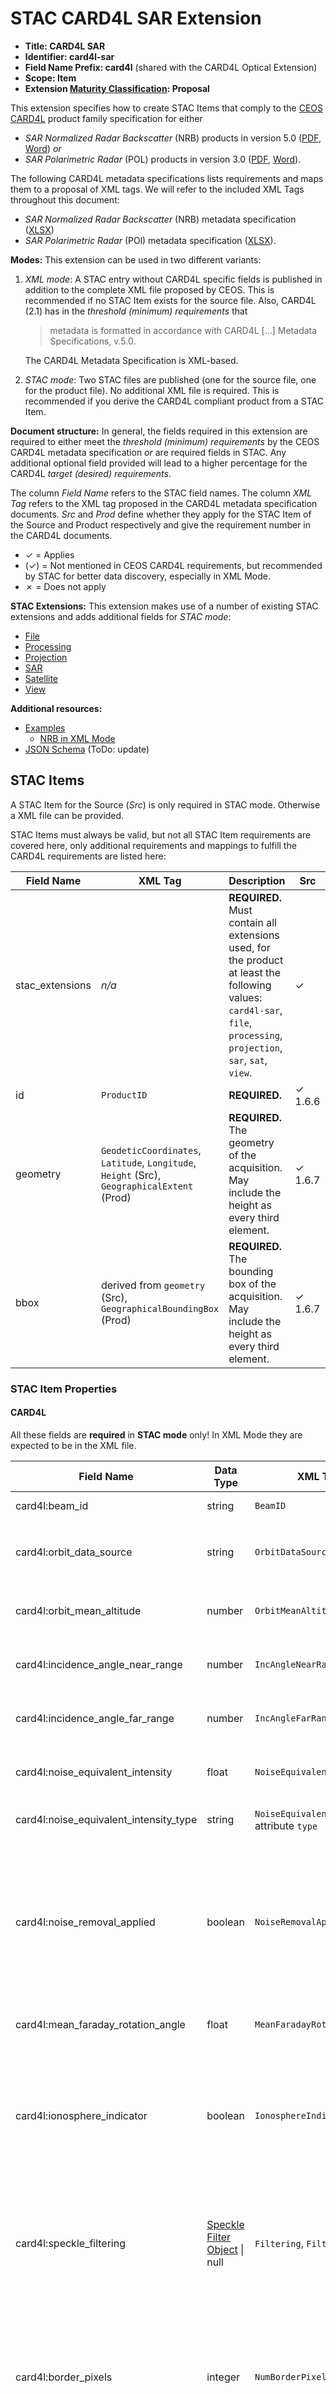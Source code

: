 # STAC CARD4L SAR Extension

- **Title: CARD4L SAR**
- **Identifier: card4l-sar**
- **Field Name Prefix: card4l** (shared with the CARD4L Optical Extension)
- **Scope: Item**
- **Extension [Maturity Classification](../README.md#extension-maturity): Proposal**

This extension specifies how to create STAC Items that comply to the [CEOS CARD4L](http://ceos.org/ard/) product family specification for either
- *SAR Normalized Radar Backscatter* (NRB) products in version 5.0
  ([PDF](http://ceos.org/ard/files/PFS/NRB/v5.0/CARD4L-PFS_Normalised_Radar_Backscatter-v5.0.pdf),
  [Word](http://ceos.org/ard/files/PFS/NRB/v5.0/CARD4L-PFS_Normalised_Radar_Backscatter-v5.0.docx))
  *or*
- *SAR Polarimetric Radar* (POL) products in version 3.0
  ([PDF](http://ceos.org/ard/files/PFS/POL/v3.0/CARD4L-PFS_Polarimetric_Radar-v3.0.pdf),
  [Word](http://ceos.org/ard/files/PFS/POL/v3.0/CARD4L-PFS_Polarimetric_Radar-v3.0.docx)).

The following CARD4L metadata specifications lists requirements and maps them to a proposal of XML tags.
We will refer to the included XML Tags throughout this document:

- *SAR Normalized Radar Backscatter* (NRB) metadata specification
  ([XLSX](http://ceos.org/ard/files/PFS/NRB/v5.0/CARD4L_METADATA-spec_NRB-v5.0.xlsx))
- *SAR Polarimetric Radar* (POl) metadata specification
  ([XLSX](http://ceos.org/ard/files/PFS/POL/v3.0/CARD4L_METADATA-spec_POL-v3.0.xlsx)).

**Modes:** This extension can be used in two different variants:

1. *XML mode*: A STAC entry without CARD4L specific fields is published in addition to the complete XML file proposed by CEOS. This is recommended if no STAC Item exists for the source file. Also, CARD4L (2.1) has in the *threshold (minimum) requirements* that 

   > metadata is formatted in accordance with CARD4L \[...\] Metadata Specifications, v.5.0.
   
    The CARD4L Metadata Specification is XML-based.

2. *STAC mode*: Two STAC files are published (one for the source file, one for the product file). No additional XML file is required. This is recommended if you derive the CARD4L compliant product from a STAC Item.

**Document structure:** In general, the fields required in this extension are required to either meet the *threshold (minimum) requirements* by the CEOS CARD4L metadata specification *or* are required fields in STAC. Any additional optional field provided will lead to a higher percentage for the CARD4L *target (desired) requirements*.

The column *Field Name* refers to the STAC field names.
The column *XML Tag* refers to the XML tag proposed in the CARD4L metadata specification documents. *Src* and *Prod* define whether they apply for the STAC Item of the Source and Product respectively and give the requirement number in the CARD4L documents.

- ✓ = Applies
- (✓) = Not mentioned in CEOS CARD4L requirements, but recommended by STAC for better data discovery, especially in XML Mode.
- ✗ = Does not apply

**STAC Extensions:** This extension makes use of a number of existing STAC extensions and adds additional fields for *STAC mode*:

- [File](../file/README.md)
- [Processing](../processing/README.md)
- [Projection](../projection/README.md)
- [SAR](../sar/README.md)
- [Satellite](../sat/README.md)
- [View](../view/README.md)

**Additional resources:**

- [Examples](examples/)
  - [NRB in XML Mode](examples/nrb/xml-mode/)
- [JSON Schema](json-schema/schema.json) (ToDo: update)

## STAC Items

A STAC Item for the Source (*Src*) is only required in STAC mode. Otherwise a XML file can be provided.

STAC Items must always be valid, but not all STAC Item requirements are covered here, only additional requirements and mappings to fulfill the CARD4L requirements are listed here:

| Field Name      | XML Tag                                                      | Description                                                  | Src     | Prod    |
| --------------- | ------------------------------------------------------------ | ------------------------------------------------------------ | ------- | ------- |
| stac_extensions | *n/a*                                                        | **REQUIRED.** Must contain all extensions used, for the product at least the following values: `card4l-sar`, `file`, `processing`, `projection`, `sar`, `sat`, `view`. | ✓       | ✓       |
| id              | `ProductID`                                                  | **REQUIRED.**                                                | ✓ 1.6.6 | ✗       |
| geometry        | `GeodeticCoordinates`, `Latitude`, `Longitude`, `Height` (Src), `GeographicalExtent` (Prod) | **REQUIRED.** The geometry of the acquisition. May include the height as every third element. | ✓ 1.6.7 | ✓ 1.7.5 |
| bbox            | derived from `geometry` (Src), `GeographicalBoundingBox` (Prod) | **REQUIRED.** The bounding box of the acquisition. May include the height as every third element. | ✓ 1.6.7 | ✓ 1.7.4 |

### STAC Item Properties

#### CARD4L

All these fields are **required** in **STAC mode** only! In XML Mode they are expected to be in the XML file.

| Field Name                             | Data Type                                               | XML Tag                                      | Description                                                  | Src      | Prod    |
| -------------------------------------- | ------------------------------------------------------- | -------------------------------------------- | ------------------------------------------------------------ | -------- | ------- |
| card4l:beam_id                         | string                                                  | `BeamID`                                     | **REQUIRED.**                                                | ✓ 1.6.4  | ✗       |
| card4l:orbit_data_source               | string                                                  | `OrbitDataSource`                            | **REQUIRED.** One of `predicted`, `definitive`, `downlinked` | ✓ 1.6.5  | ✗       |
| card4l:orbit_mean_altitude             | number                                                  | `OrbitMeanAltitude`                          | Platform (mean) altitude in meters.                          | ✓ 1.6.5  | ✗       |
| card4l:incidence_angle_near_range      | number                                                  | `IncAngleNearRange`                          | **REQUIRED.** Convert to degree, if required.                | ✓ 1.6.7  | ✗       |
| card4l:incidence_angle_far_range       | number                                                  | `IncAngleFarRange`                           | **REQUIRED.** Convert to degree, if required.                | ✓ 1.6.7  | ✗       |
| card4l:noise_equivalent_intensity      | float                                                   | `NoiseEquivalentIntensity`                   | **REQUIRED.** Convert to decibel, if required.               | ✓ 1.6.9  | ✗       |
| card4l:noise_equivalent_intensity_type | string                                                  | `NoiseEquivalentIntensity`, attribute `type` | **REQUIRED.** One of `Beta0` or `Sigma0`                     | ✓ 1.6.9  | ✗       |
| card4l:noise_removal_applied           | boolean                                                 | `NoiseRemovalApplied`                        | **REQUIRED.** Specifies whether noise removal has been applied (`true`) or not (`false`). If set to `true`, a [link with relation type](#stac-item-links) `noise-removal` is **required**, too. | ✗        | ✓ 3.3   |
| card4l:mean_faraday_rotation_angle     | float                                                   | `MeanFaradayRotationAngle`                   | Convert to degree, if required.                              | ✓ 1.6.11 | ✗       |
| card4l:ionosphere_indicator            | boolean                                                 | `IonosphereIndicator`                        | Flag indicating whether the backscatter imagery is “significantly impacted” by the ionosphere (`false` - no, `true` – yes). | ✓ 1.6.12 | ✗       |
| card4l:speckle_filtering               | [Speckle Filter Object](#speckle-filter-object) \| null | `Filtering`, `FilterApplied`                 | **REQUIRED.** Set to `null` if `FilterApplied` would be set to `false`. Otherwise make it an Speckle Filter Object. | ✗        | ✓ 1.7.4 |
| card4l:border_pixels                   | integer                                                 | `NumBorderPixels`                            | Number of border pixels (**required** if applicable). To be specified either globally for all assets with role `data` or individually [per asset](#stac-item-assets). | ✗        | ✓ 1.7.7 |
| card4l:pixel_coordinate_convention     | string                                                  | `PixelCoordinateConvention`                  | **REQUIRED.** One of `center` (pixel center), `upper-left` (pixel ULC) or `lower-left` (pixel LLC) | ✗        | ✓ 1.7.7 |
| card4l:relative_rtc_accuracy           | number                                                  | `Relative` in `RTCAccuracy`                  | Relative accuracy of the Radiometric Terrain Correction in decibel. | ✗        | ✓ 3.5   |
| card4l:absolute_rtc_accuracy           | number                                                  | `Absolute` in `RTCAccuracy`                  | Absolute accuracy of the Radiometric Terrain Correction in decibel. | ✗        | ✓ 3.5   |
| card4l:northern_geometric_accuracy     | number                                                  | `NorthernRMSE` in `GeoCorrAccuracy`          | **REQUIRED.** An estimate of the northern geometric accuracy in meters. | ✗        | ✓ 4.3   |
| card4l:eastern_geometric_accuracy      | number                                                  | `EasternRMSE` in `GeoCorrAccuracy`           | **REQUIRED.** An estimate of the eastern geometric accuracy in meters. | ✗        | ✓ 4.3   |
| card4l:gridding_convention             | string                                                  | `GriddingConvention`                         | **REQUIRED.** One of `center` (center), `upper-left` (UL) or `lower-right` (LR) | ✗        | ✓ 4.4   |

##### Speckle Filter Object

The following fields are all specified in CARD4L requirement 1.7.4. It is **required** to add all speckle filter parameters to this object.

| Field Name       | Data Type | XML Tag           | Description                        |
| ---------------- | --------- | ----------------- | ---------------------------------- |
| type             | string    | `FilterType`      | **REQUIRED.**                      |
| window_size_col  | integer   | `WindowSizeCol`   |                                    |
| window_size_line | integer   | `WindowSizeLine`  |                                    |
| ...              | ...       | `OtherParameters` | Add all speckle filter parameters. |

#### Common Metadata

| Field Name     | XML Tag                                         | Description                                                  | Src     | Prod  |
| -------------- | ----------------------------------------------- | ------------------------------------------------------------ | ------- | ----- |
| license        | `Product`, attribute `Copyright`                | Recommended to be specified in a STAC Collection.            | ✓ 1.3   | ✓ 1.3 |
| datetime       | *n/a*                                           | **REQUIRED.** Recommended to set to the central timestamp between `start_datetime` and `end_datetime`. | ✓       | ✓     |
| start_datetime | `FirstAcquistionDate` (Prod), `StartTime` (Src) | **REQUIRED.** Start time of the first acquisition.           | ✓ 1.6.3 | ✓ 1.5 |
| end_datetime   | `LastAcquistitionDate` (Prod), `EndTime` (Src)  | **REQUIRED.** End time of the last acquisition.              | ✓ 1.6.3 | ✓ 1.5 |
| instruments    | `Instrument`                                    | **REQUIRED.** Check STAC for potential values, example: `c-sar` for Sentinel-1 | ✓ 1.6.2 | (✓)   |
| constellation  | *n/a*                                           | Constellation name in lower-case. Only if part of a constellation, e.g. `sentinel-1` for Sentinel 1A and 1B. Can often be derived from `platform`. | ✓ 1.6.2 | (✓)   |
| platform       | `Satellite`                                     | **REQUIRED.** Platform name in lower-case. Use a specific name such as `sentinel-1a` if part of constellation. MUST NOT duplicate `constellation`. | ✓ 1.6.2 | (✓)   |

#### Processing

| Field Name          | XML Tag                                                      | Description                                                  | Src     | Prod    |
| ------------------- | ------------------------------------------------------------ | ------------------------------------------------------------ | ------- | ------- |
| processing:facility | `ProcessingFacility`                                         | **REQUIRED.**                                                | ✓ 1.6.6 | ✓ 1.7.1 |
| processing:software | `SoftwareVersion`                                            | **REQUIRED.** String likely needs to be split into software name and version number. | ✓ 1.6.6 | ✓ 1.7.1 |
| processing:lineage  | `RangeLookBandwidth`,  `AzimuthLookBandwidth`, `lutApplied` (1.6.6), `ResamplingMethod` (4.1) | Additional processing information and parameters, e.g. Range- and Azimuth Look Bandwidth and LUT applied (Src only) or the resampling method for geometric correction. | ✓ 1.6.6 | ✓ 4.1   |

#### Projection

| Field Name     | XML Tag                              | Description                                                  | Src  | Prod     |
| -------------- | ------------------------------------ | ------------------------------------------------------------ | ---- | -------- |
| proj:shape     | `NumberLines`, `NumberPixelsPerLine` | **REQUIRED.** To be specified either globally for all assets with role `data` or individually [per asset](#stac-item-assets). | ✗    | ✓ 1.7.7  |
| proj:epsg      | `CoordinateReferenceSystem`          | See comment below*.                                          | (✓)  | ✓ 1.7.9  |
| proj:wkt2      | `MapProjection`                      | See comment below*.                                          | (✓)  | ✓ 1.7.10 |
| proj:transform | *n/a*                                | To be specified either globally for all assets with role `data` or individually [per asset](#stac-item-assets). | ✗    | (✓)      |

\* At least one of the three properties `proj:epsg`, `proj:wkt2` or `proj:projjson` is **required**. It must specify the coordinate reference system (1.7.9) and map projection (1.7.10). For target (desired) requirements, CARD4L asks that the CRS is an EPSG code and the Map Projection a human readable code such as WKT.

#### SAR

| Field Name                | XML Tag                                                  | Description                                                  | Src     | Prod  |
| ------------------------- | -------------------------------------------------------- | ------------------------------------------------------------ | ------- | ----- |
| sar:instrument_mode       | `ObservationMode`                                        | **REQUIRED.**                                                | ✓ 1.6.4 | (✓)   |
| sar:frequency_band        | `RadarBand`                                              | **REQUIRED.**                                                | ✓ 1.6.4 | (✓)   |
| sar:center_frequency      | `RadarCenterFrequency`                                   | **REQUIRED.** Convert to GHz if required.                    | ✓ 1.6.4 | (✓)   |
| sar:polarizations         | `Polarizations`                                          | **REQUIRED.**                                                | ✓ 1.6.4 | (✓)   |
| sar:product_type          | `ProductLevel` (Src), `Product`, attribute `type` (Prod) | **REQUIRED.** `NRB` for NRB products, `POL` for POL products. | ✓       | ✓ 1.3 |
| sar:observation_direction | `AntennaPointing`                                        | **REQUIRED.** Lower-case                                     | ✓ 1.6.4 | (✓)   |
| sar:looks_azimuth         | `AzimuthNumberOfLooks`                                   | **REQUIRED.**                                                | ✓ 1.6.6 | ✗     |
| sar:looks_range           | `RangeNumberOfLooks`                                     | **REQUIRED.**                                                | ✓ 1.6.6 | ✗     |
| sar:pixel_spacing_azimuth | `AzimuthPixelSpacing`                                    | **REQUIRED.** Convert to meters, if required.                | ✓ 1.6.7 | ✗     |
| sar:pixel_spacing_range   | `RangePixelSpacing`                                      | **REQUIRED.** Convert to meters, if required.                | ✓ 1.6.7 | ✗     |
| sar:resolution_azimuth    | `AzimuthResolution`                                      | **REQUIRED.** Convert to meters, if required.                | ✓ 1.6.7 | ✗     |
| sar:resolution_range      | `RangeResolution`                                        | **REQUIRED.** Convert to meters, if required.                | ✓ 1.6.7 | ✗     |

#### Satellite

| Field Name         | XML Tag         | Description              | Src     | Prod |
| ------------------ | --------------- | ------------------------ | ------- | ---- |
| sat:orbit_state    | `PassDirection` | **REQUIRED.** Lower-case | ✓ 1.6.5 | (✓)  |
| sat:relative_orbit | *n/a*           |                          | ✓       | (✓)  |
| sat:absolute_orbit | *n/a*           |                          | ✓       | (✓)  |

#### View

| Field Name           | XML Tag           | Description                                                  | Src     | Prod |
| -------------------- | ----------------- | ------------------------------------------------------------ | ------- | ---- |
| view:azimuth         | `PlatformHeading` | Convert to degree, if required.                              | ✓ 1.6.5 | ✗    |
| view:incidence_angle | *n/a*             | Center between `card4l:incidence_angle_near_range` and `card4l:incidence_angle_far_range`. This is the sensor incidence angle. For per-pixel incidence angles, refer to the asset with the key `incidence-angle`. | ✓ 1.6.5 | ✗    |

### STAC Item Links

| Relation Type                  | XML Tag                    | Description                                                  | Src      | Prod    |
| ------------------------------ | -------------------------- | ------------------------------------------------------------ | -------- | ------- |
| card4l-document                | `DocumentIdentifier`       | **REQUIRED.** Instead of the document identifier, provide links to the Word (media type: `application/vnd.openxmlformats-officedocument.wordprocessingml.document`) and PDF (media type: `application/pdf`) document. | ✗        | ✓ 1.5   |
| derived_from                   | *n/a*                      | **REQUIRED in *STAC Mode*.** Points back to the source's STAC Item, which must comply to the *Src* requirements. May be multiple items, if the product is derived from multiple acquisitions. The number of acquisitions (`NumberOfAcquisitions`) is the number of links with this relation type. | ✗        | ✓ 1.6   |
| about                          | *n/a*                      | Link to other algorithms used in the generation process.     | ✗        | (✓)     |
| related                        | `AncillaryData`            | Link to the sources of ancillary or auxiliary data used in the generation process. Excludes DEMs, which use the relation `elevation-model` instead. | ✗        | ✓ 1.7.2 |
| access                         | *n/a*                      | Link to data access details.                                 | ✗        | (✓)     |
| performance-indicators         | `PerformanceIndicators`    | Link to performance indicators on data intensity mean noise level. | ✓ 1.6.9  | ✗       |
| orbit-data-file                | `OrbitDataFile`            | Link to orbit data file containing state vectors.            | ✓ 1.6.5  | ✗       |
| sensor-calibration             | `SensorCalibration`        | Link to the sensor calibration parameters.                   | ✓ 1.6.8  | ✗       |
| pol-cal-matrices               | `PolCalMatrices`           | Link to the complex-valued polarimetric distortion matrices with the channel imbalance and the cross-talk applied for the polarimetric calibration. | ✓ 1.6.10 | ✗       |
| referenced-faraday-rotation    | `ReferenceFaradayRotation` | Link to the method or paper used to derive the estimate for the mean Faraday rotation angle. | ✓ 1.6.11 | ✗       |
| noise-removal                  | `NRAlgorithm`              | **REQUIRED,** if noise removal has been applied. Link to the noise removal algorithm details. | ✗        | ✓ 3.3   |
| radiometric-terrain-correction | `RTCAlgorithm`             | **REQUIRED.** Link to the Radiometric Terrain Correction algorithm details. | ✗        | ✓ 3.4   |
| geometric-correction           | `GeoCorrAlgorithm`         | Link to the Geometric Correction algorithm details.          | ✗        | ✓ 4.1   |
| elevation-model                | `DigitalElevationModel`    | Links to the Digital Elevation Models, both for elevation and surface. Preferably links to a STAC Item with additional metadata for the DEMs such as the line-spacing, column-spacing, horizontal and vertical accuracy. | ✗        | ✓ 4.2   |
| geometric-accuracy             | `GeometricCorrAccuracy`    | Link to documentation of estimate of absolute localization error. | ✗        | ✓ 4.3   |

### STAC Item Assets

Whether the metadata are provided in a single record relevant to all pixels, or separately for each pixel, is at the discretion of the data provider. 

Each of the assets can either be exposed individually or grouped together in any form. In the latter case the role names can simply be merged to a set of unique role names. 

The italic role names are proposed to be the asset's key.

| Role Name(s)                          | Additional properties                                        | XML Tag                      | Description                                                  | Src  | Prod        |
| ------------------------------------- | ------------------------------------------------------------ | ---------------------------- | ------------------------------------------------------------ | ---- | ----------- |
| *card4l*, metadata                    | `type`                                                       | *n/a*                        | **REQUIRED in *XML Mode*.** Points to the CARD4L metadata XML file. Media type: `application/xml` | ✗    | ✓ 2.1       |
| *mask*, metadata                      | `type`, `card4l:valid`, `card4l:invalid`, `card4l:nodata`, `file:data_type`, `file:byte_order`, `file:header_size`, `card4l:bits_per_sample` | `DataMask`                   | **REQUIRED.** Points to the data mask file.                  | ✗    | ✓ 2.2       |
| *contributing-area*, metadata         | `type`, `file:data_type`, `file:byte_order`, `file:header_size`, `card4l:bits_per_sample` | `LocalContributingArea`      | **REQUIRED.** Points to the normalized scattering area file. | ✗    | ✓ 2.3       |
| *incidence-angle*,  metadata          | `type`, `file:data_type`, `file:byte_order`, `file:header_size`, `card4l:bits_per_sample` | `LocalIncAngle`              | **REQUIRED.** Points to the local incidence angle file.      | ✗    | ✓ 2.4       |
| *ellipsoid-incidence-angle*, metadata | `type`, `file:data_type`, `file:byte_order`, `file:header_size`, `card4l:bits_per_sample` | `EllipsoidIncAngle`          |                                                              | ✗    | ✓ 2.5       |
| *noise-power*, card4l, metadata       | `type`, `file:data_type`, `file:byte_order`, `file:header_size`, `card4l:bits_per_sample` | `NoisePower`                 |                                                              | ✗    | ✓ 2.6       |
| *gamma-sigma*, metadata               | `type`, `file:data_type`, `file:byte_order`, `file:header_size`, `card4l:bits_per_sample` | `GammaToSigmaRatio`          |                                                              | ✗    | ✓ 2.7       |
| *date*, metadata                      | `type`, `file:data_type`, `file:byte_order`, `file:header_size`, `card4l:bits_per_sample` | `AcquisitionDate`            |                                                              | ✗    | ✓ 2.8       |
| *backscatter*, data                   | `type`, `created`, `sar:polarizations`, `card4l:conversion_eq`, `card4l:header_size`, `file:data_type`, `file:byte_order`, `file:header_size`, `card4l:bits_per_sample` | `BackscatterMeasurementData` | **REQUIRED for *NRB*.** Points to the backscatter measurements for the polarizations specified in `sar:polarizations`. | ✗    | ✓ 3.1 (NRB) |
| (*covmat* or *prd*), data             | `type`, `created`, `sar:polarizations` (CovMat only), `card4l:conversion_eq`, `file:data_type`, `file:byte_order`, `file:header_size`, `card4l:bits_per_sample` | `Measurements`               | **REQUIRED for *POL*.** Points to the Normalized Polarimetric Radar Covariance Matrix (CovMat) *or* the Polarimetric Radar Decomposition (PRD) | ✗    | ✓ 3.1 (POL) |

#### Additional Asset Properties

For all assets of with the role set to `data`, the following additional properties can be specified globally (in [STAC Item Properties](#stac-item-properties)) or individually per asset: `proj:shape`, `proj:transform`, `card4l:num_border_pixels`. See the respective field specifications above.

Some additional properties are always specified per asset: 

| Field Name             | Data Type  | XML Tag                                                      | Description                                                  | Src     | Prod    |
| ---------------------- | ---------- | ------------------------------------------------------------ | ------------------------------------------------------------ | ------- | ------- |
| type                   | string     | `DataFormat`                                                 | **REQUIRED.** The media type of the file format.             | (✓)     | ✓       |
| created                | string     | `ProcessingDate` (Src), `ProcessingTime` (Prod)              | **REQUIRED.** The time of the processing is specified via the `created` property of the asset as specified in the [STAC Common metadata](../../item-spec/common-metadata.md#date-and-time). | ✓ 1.6.6 | ✓ 1.7.1 |
| sar:polarizations      | \[string\] | *n/a*                                                        | **REQUIRED**. The polarization(s) of the asset.              | (✓)     | ✓       |
| file:header_size       | integer    | `HeaderSize`                                                 | File header size in bytes (**required** if applicable).      | ✗       | ✓ 1.7.7 |
| file:data_type         | string     | `DataType`                                                   | **REQUIRED.** One of the [Data Types](../file/README.md#data-types). | ✗       | ✓       |
| file:byte_order        | string     | `ByteOrder`                                                  | **REQUIRED.** One of `big-endian` or `little-endian`         | ✗       | ✓       |
| card4l:bits_per_sample | integer    | `BitsPerSample`                                              | **REQUIRED.** Bits per sample, e.g. 8, 16, 32, ...           | ✗       | ✓       |
| card4l:valid           | \[any\]    | `ValidData` in `BitValues`                                   | **REQUIRED** for the data mask. Value(s) for valid data.     | ✗       | ✓ 2.2   |
| card4l:invalid         | \[any\]    | `InvalidData` in `BitValues`                                 | **REQUIRED** for the data mask. Value(s) for invalid data.   | ✗       | ✓ 2.2   |
| card4l:nodata          | \[any\]    | `NoData` in `BitValues`                                      | **REQUIRED** for the data mask. Value(s) for no-data.        | ✗       | ✓ 2.2   |
| card4l:conversion_eq   | string     | `BackscatterConversionEq` (NRB), `ScalingConversionEq` (POL) | **REQUIRED.** Indicate equation to convert from the data to logarithmic decibel scale, see the CARD4L specification (#3.2) for details. | ✗       | ✓ 3.2   |

## Notes

1.6.1 / 1.7.1: `SourceDataRepository` and `RepositoryURL` are covered by STAC link structures. All CARD4L compliant STAC Catalog are **required** to make intensive use of STAC link relation types such as `root`, `parent`, `child`, `item` and `collection`.

1.6.9: `SideLobeLevel`, `IntegratedSideLobeRatio`, `CrossCorrelationWidth`, `CrossCorelationPeakLoc` are *recommended* to be included in the resource linked to with the relation type [`performance-indicators`](#stac-item-links).

1.7.3: `ProductColumnSpacing`, `ProductRowSpacing` are not sufficiently specified in the CARD4L specifications (unit missing). Therefore they are missing here at the moment. (ToDo: Can we re-use `sar:pixel_spacing_azimuth` and `sar:pixel_spacing_range`?)
